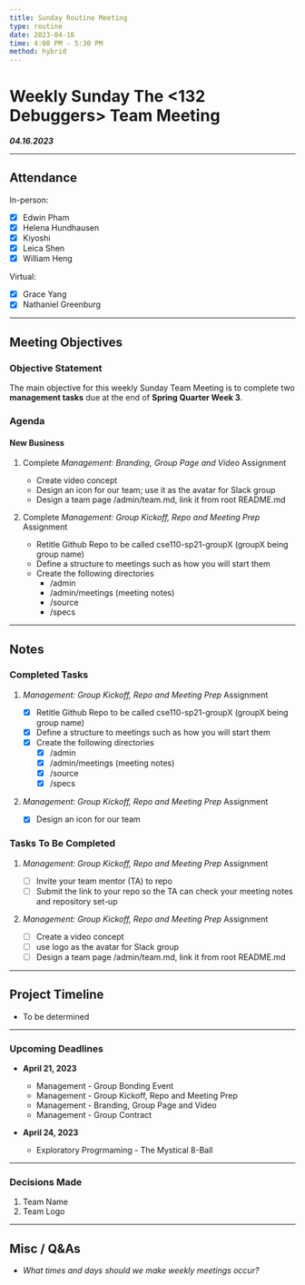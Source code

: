 ```yaml
---
title: Sunday Routine Meeting
type: routine
date: 2023-04-16
time: 4:00 PM - 5:30 PM
method: hybrid
---
```


# Weekly Sunday **The <132 Debuggers>** Team Meeting

**_04.16.2023_**

---

## Attendance

In-person:

- [x] Edwin Pham
- [x] Helena Hundhausen
- [x] Kiyoshi
- [x] Leica Shen
- [x] William Heng

Virtual:

- [x] Grace Yang
- [x] Nathaniel Greenburg

---

## Meeting Objectives

### Objective Statement

The main objective for this weekly Sunday Team Meeting is to complete two **management tasks** due at the end of **Spring Quarter Week 3**.

### Agenda

#### New Business

1. Complete _Management: Branding, Group Page and Video_ Assignment
   - Create video concept
   - Design an icon for our team; use it as the avatar for Slack group
   - Design a team page /admin/team.md, link it from root README.md
2. Complete _Management: Group Kickoff, Repo and Meeting Prep_ Assignment

   - Retitle Github Repo to be called cse110-sp21-groupX (groupX being group name)
   - Define a structure to meetings such as how you will start them
   - Create the following directories
     - /admin
     - /admin/meetings (meeting notes)
     - /source
     - /specs

---

## Notes

### Completed Tasks

1. _Management: Group Kickoff, Repo and Meeting Prep_ Assignment
   - [x] Retitle Github Repo to be called cse110-sp21-groupX (groupX being group name)
   - [x] Define a structure to meetings such as how you will start them
   - [x] Create the following directories
     - [x] /admin
     - [x] /admin/meetings (meeting notes)
     - [x] /source
     - [x] /specs
2. _Management: Group Kickoff, Repo and Meeting Prep_ Assignment

   - [x] Design an icon for our team

### Tasks To Be Completed

1. _Management: Group Kickoff, Repo and Meeting Prep_ Assignment
   - [ ] Invite your team mentor (TA) to repo
   - [ ] Submit the link to your repo so the TA can check your meeting notes and repository set-up
2. _Management: Group Kickoff, Repo and Meeting Prep_ Assignment

   - [ ] Create a video concept
   - [ ] use logo as the avatar for Slack group
   - [ ] Design a team page /admin/team.md, link it from root README.md

---

## Project Timeline

- To be determined

---

### Upcoming Deadlines

- **April 21, 2023**

  - Management - Group Bonding Event
  - Management - Group Kickoff, Repo and Meeting Prep
  - Management - Branding, Group Page and Video
  - Management - Group Contract

- **April 24, 2023**

  - Exploratory Progrmaming - The Mystical 8-Ball

---

### Decisions Made

1. Team Name
2. Team Logo

---

## Misc / Q&As

- _What times and days should we make weekly meetings occur?_
